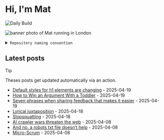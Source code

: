 # Hi, I'm Mat

![Daily Build](https://github.com/mat-0/mat-0/workflows/Daily%20Build/badge.svg)

![banner photo of Mat running in London](https://raw.githubusercontent.com/mat-0/mat-0/master/images/gh-header-image-cropped.jpg)

<details><summary><code>Repository naming convention</code></summary>
  
Repositories, where possible, are lowercase with underscores and follow the naming conventions below. 

  
- For demonstrations or proof of concepts, use the format `demo_name`.
- Boilerplate or templates are named in the format `template_name`.
  - where appropriate these are also published through GitHub pages and will be available at `username.github.io/repo_name`.
- WordPress-related content (mostly plugins) are prefixed with `wp_`.
- Twitter bots are prefixed with `bot_`.
- Standard repositories are named as they are, sometimes this might be a domain name e.g. `thechels.uk`.
</details>

## Latest posts

> [!TIP]
> Theses posts get updated automatically via an action.

<!-- blog starts -->
- [Default styles for h1 elements are changing](https://thechels.uk/default-styles-for-h1-elements-are-changing) - 2025-04-19
- [How to Win an Argument With a Toddler](https://thechels.uk/how-to-win-an-argument-with-a-toddler) - 2025-04-19
- [Seven phrases when sharing feedback that makes it easier](https://thechels.uk/seven-phrases-when-sharing-feedback-that-makes-it-easier) - 2025-04-19
- [Lyrical juxtaposition](https://thechels.uk/lyrical-juxtaposition) - 2025-04-18
- [Slopsquatting](https://thechels.uk/slopsquatting) - 2025-04-18
- [AI crawler wars threaten the web](https://thechels.uk/ai-crawler-wars-threaten-the-web) - 2025-04-08
- [And no, a robots txt file doesn’t help](https://thechels.uk/and-no-a-robots-txt-file-doesn-t-help) - 2025-04-08
- [Micro-Scrum](https://thechels.uk/micro-scrum) - 2025-04-08
<!-- blog ends -->

